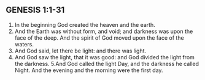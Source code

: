 ## GENESIS 1:1-31

1. In the beginning God created the heaven and the earth.
2. And the Earth was without form, and void; and darkness was upon the face of the deep. And the spirit of God moved upon the face
   of the waters.
3. And God said, let there be light: and there was light.
4. And God saw the light, that it was good: and God divided the light from the darkness. 5.And God called the light Day, and the
   darkness he called Night. And the evening and the morning were the first day.

